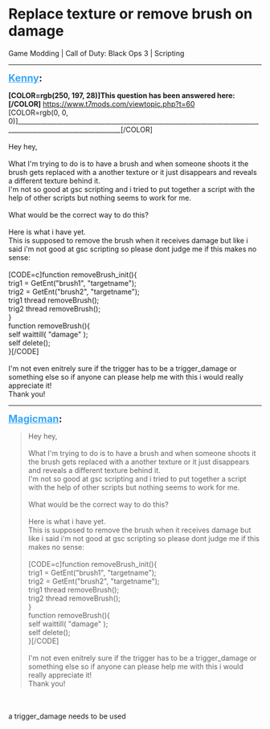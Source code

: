 # Replace texture or remove brush on damage
Game Modding | Call of Duty: Black Ops 3 | Scripting

---
<strong style="font-size: 1.4em;"><span style="text-decoration: underline;text-decoration-color: #34a7f9;"><span style="color:#34a7f9;">Kenny</span></span>:</strong>

<p><strong>[COLOR=rgb(250, 197, 28)]This question has been answered here:[/COLOR]</strong> <a href="https://www.t7mods.com/viewtopic.php?t=60">https://www.t7mods.com/viewtopic.php?t=60</a><br />[COLOR=rgb(0, 0, 0)]______________________________________________________________________________________________________________[/COLOR]<br /><br />Hey hey,<br /><br />What I&#39;m trying to do is to have a brush and when someone shoots it the brush gets replaced with a another texture or it just disappears and reveals a different texture behind it.<br />I&#39;m not so good at gsc scripting and i tried to put together a script with the help of other scripts but nothing seems to work for me.<br /><br />What would be the correct way to do this?<br /><br />Here is what i have yet.<br />This is supposed to remove the brush when it receives damage but like i said i&#39;m not good at gsc scripting so please dont judge me if this makes no sense:<br /><br />[CODE=c]function removeBrush_init(){<br />        trig1 = GetEnt(&quot;brush1&quot;, &quot;targetname&quot;);<br />        trig2 = GetEnt(&quot;brush2&quot;, &quot;targetname&quot;);<br />        trig1 thread removeBrush();<br />        trig2 thread removeBrush();<br />}<br />function removeBrush(){<br />        self waittill( &quot;damage&quot; );<br />        self delete();<br />}[/CODE]<br /><br />I&#39;m not even enitrely sure if the trigger has to be a trigger_damage or something else so if anyone can please help me with this i would really appreciate it!<br />Thank you!</p>

---
<strong style="font-size: 1.4em;"><span style="text-decoration: underline;text-decoration-color: #34a7f9;"><span style="color:#34a7f9;">Magicman</span></span>:</strong>

<p><blockquote>Hey hey,<br /><br />What I&#39;m trying to do is to have a brush and when someone shoots it the brush gets replaced with a another texture or it just disappears and reveals a different texture behind it.<br />I&#39;m not so good at gsc scripting and i tried to put together a script with the help of other scripts but nothing seems to work for me.<br /><br />What would be the correct way to do this?<br /><br />Here is what i have yet.<br />This is supposed to remove the brush when it receives damage but like i said i&#39;m not good at gsc scripting so please dont judge me if this makes no sense:<br /><br />[CODE=c]function removeBrush_init(){<br />        trig1 = GetEnt(&quot;brush1&quot;, &quot;targetname&quot;);<br />        trig2 = GetEnt(&quot;brush2&quot;, &quot;targetname&quot;);<br />        trig1 thread removeBrush();<br />        trig2 thread removeBrush();<br />}<br />function removeBrush(){<br />        self waittill( &quot;damage&quot; );<br />        self delete();<br />}[/CODE]<br /><br />I&#39;m not even enitrely sure if the trigger has to be a trigger_damage or something else so if anyone can please help me with this i would really appreciate it!<br />Thank you!<br /></blockquote><br /><br />a trigger_damage needs to be used</p>

